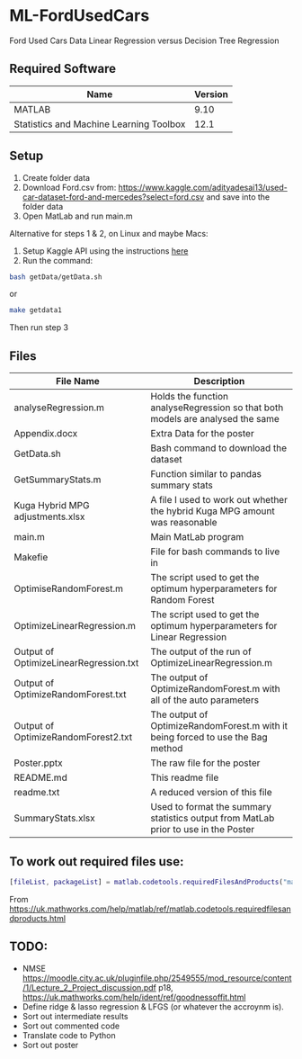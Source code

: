# ML-FordUsedCars
 Ford Used Cars Data Linear Regression versus Decision Tree Regression

## Required Software
| Name | Version |
| ---- | ------- |
| MATLAB | 9.10 |
| Statistics and Machine Learning Toolbox | 12.1 |

## Setup
1. Create folder data
2. Download Ford.csv from: https://www.kaggle.com/adityadesai13/used-car-dataset-ford-and-mercedes?select=ford.csv and save into the folder data
3. Open MatLab and run main.m

Alternative for steps 1 & 2, on Linux and maybe Macs:
1. Setup Kaggle API using the instructions [here](https://github.com/Kaggle/kaggle-api)
2. Run the command:

```bash
bash getData/getData.sh
```

or

```bash
make getdata1
```

Then run step 3

## Files
| File Name | Description |
| --------- | ----------- |
| analyseRegression.m | Holds the function analyseRegression so that both models are analysed the same |
| Appendix.docx | Extra Data for the poster |
| GetData.sh | Bash command to download the dataset |
| GetSummaryStats.m | Function similar to pandas summary stats |
| Kuga Hybrid MPG adjustments.xlsx | A file I used to work out whether the hybrid Kuga MPG amount was reasonable |
| main.m | Main MatLab program |
| Makefie | File for bash commands to live in |
| OptimiseRandomForest.m | The script used to get the optimum hyperparameters for Random Forest |
| OptimizeLinearRegression.m | The script used to get the optimum hyperparameters for Linear Regression |
| Output of OptimizeLinearRegression.txt | The output of the run of OptimizeLinearRegression.m |
| Output of OptimizeRandomForest.txt | The output of OptimizeRandomForest.m with all of the auto parameters |
| Output of OptimizeRandomForest2.txt | The output of OptimizeRandomForest.m with it being forced to use the Bag method |
| Poster.pptx | The raw file for the poster |
| README.md | This readme file |
| readme.txt | A reduced version of this file |
| SummaryStats.xlsx | Used to format the summary statistics output from MatLab prior to use in the Poster |

## To work out required files use:

```MATLAB
[fileList, packageList] = matlab.codetools.requiredFilesAndProducts("main.m")
```

From https://uk.mathworks.com/help/matlab/ref/matlab.codetools.requiredfilesandproducts.html


## TODO:
- NMSE https://moodle.city.ac.uk/pluginfile.php/2549555/mod_resource/content/1/Lecture_2_Project_discussion.pdf p18, https://uk.mathworks.com/help/ident/ref/goodnessoffit.html
- Define ridge & lasso regression & LFGS (or whatever the accroynm is).
- Sort out intermediate results
- Sort out commented code
- Translate code to Python
- Sort out poster